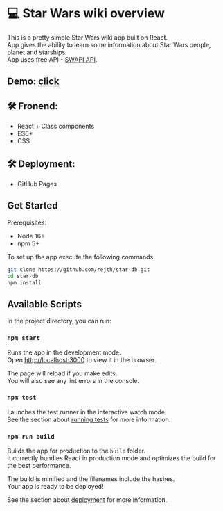 # 💻 Star Wars wiki overview

This is a pretty simple Star Wars wiki app built on React.\
App gives the ability to learn some information about Star Wars people, planet and starships.\
App uses free API - [SWAPI API](https://swapi.dev/).

## Demo: [click](https://rejth.github.io/star-db/)

## 🛠 Fronend:
  * React + Class components
  * ES6+
  * CSS
  
## 🛠 Deployment:
  * GitHub Pages

## Get Started

Prerequisites:

- Node 16+
- npm 5+

To set up the app execute the following commands.

```bash
git clone https://github.com/rejth/star-db.git
cd star-db
npm install
```

## Available Scripts

In the project directory, you can run:

### `npm start`

Runs the app in the development mode.\
Open [http://localhost:3000](http://localhost:3000) to view it in the browser.

The page will reload if you make edits.\
You will also see any lint errors in the console.

### `npm test`

Launches the test runner in the interactive watch mode.\
See the section about [running tests](https://facebook.github.io/create-react-app/docs/running-tests) for more information.

### `npm run build`

Builds the app for production to the `build` folder.\
It correctly bundles React in production mode and optimizes the build for the best performance.

The build is minified and the filenames include the hashes.\
Your app is ready to be deployed!

See the section about [deployment](https://facebook.github.io/create-react-app/docs/deployment) for more information.

